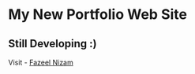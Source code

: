 # My New Portfolio Web Site

## Still Developing :)

Visit - [Fazeel Nizam](https://fazeelnizam.github.io/portfolio/)
